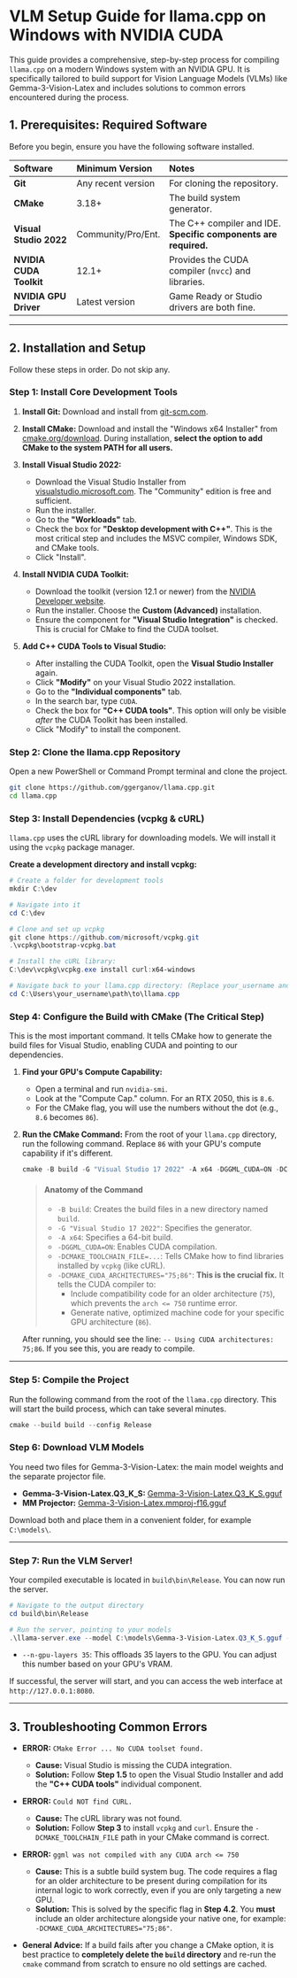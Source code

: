 # VLM Setup Guide for llama.cpp on Windows with NVIDIA CUDA

This guide provides a comprehensive, step-by-step process for compiling `llama.cpp` on a modern Windows system with an NVIDIA GPU. It is specifically tailored to build support for Vision Language Models (VLMs) like Gemma-3-Vision-Latex and includes solutions to common errors encountered during the process.

## 1. Prerequisites: Required Software

Before you begin, ensure you have the following software installed.

| Software              | Minimum Version      | Notes                                                    |
| :-------------------- | :------------------- | :------------------------------------------------------- |
| **Git**               | Any recent version   | For cloning the repository.                              |
| **CMake**             | 3.18+                | The build system generator.                              |
| **Visual Studio 2022**| Community/Pro/Ent.   | The C++ compiler and IDE. **Specific components are required.** |
| **NVIDIA CUDA Toolkit**| 12.1+               | Provides the CUDA compiler (`nvcc`) and libraries.       |
| **NVIDIA GPU Driver** | Latest version       | Game Ready or Studio drivers are both fine.              |

---

## 2. Installation and Setup

Follow these steps in order. Do not skip any.

### Step 1: Install Core Development Tools

1.  **Install Git:** Download and install from [git-scm.com](https://git-scm.com/download/win).
2.  **Install CMake:** Download and install the "Windows x64 Installer" from [cmake.org/download](https://cmake.org/download/). During installation, **select the option to add CMake to the system PATH for all users.**
3.  **Install Visual Studio 2022:**
    *   Download the Visual Studio Installer from [visualstudio.microsoft.com](https://visualstudio.microsoft.com/downloads/). The "Community" edition is free and sufficient.
    *   Run the installer.
    *   Go to the **"Workloads"** tab.
    *   Check the box for **"Desktop development with C++"**. This is the most critical step and includes the MSVC compiler, Windows SDK, and CMake tools.
    *   Click "Install".

4.  **Install NVIDIA CUDA Toolkit:**
    *   Download the toolkit (version 12.1 or newer) from the [NVIDIA Developer website](https://developer.nvidia.com/cuda-toolkit-archive).
    *   Run the installer. Choose the **Custom (Advanced)** installation.
    *   Ensure the component for **"Visual Studio Integration"** is checked. This is crucial for CMake to find the CUDA toolset.

5.  **Add C++ CUDA Tools to Visual Studio:**
    *   After installing the CUDA Toolkit, open the **Visual Studio Installer** again.
    *   Click **"Modify"** on your Visual Studio 2022 installation.
    *   Go to the **"Individual components"** tab.
    *   In the search bar, type `CUDA`.
    *   Check the box for **"C++ CUDA tools"**. This option will only be visible *after* the CUDA Toolkit has been installed.
    *   Click "Modify" to install the component.

### Step 2: Clone the llama.cpp Repository

Open a new PowerShell or Command Prompt terminal and clone the project.

```bash
git clone https://github.com/ggerganov/llama.cpp.git
cd llama.cpp
```

### Step 3: Install Dependencies (vcpkg & cURL)

`llama.cpp` uses the cURL library for downloading models. We will install it using the `vcpkg` package manager.

**Create a development directory and install vcpkg:**

```powershell
# Create a folder for development tools
mkdir C:\dev

# Navigate into it
cd C:\dev

# Clone and set up vcpkg
git clone https://github.com/microsoft/vcpkg.git
.\vcpkg\bootstrap-vcpkg.bat

# Install the cURL library:
C:\dev\vcpkg\vcpkg.exe install curl:x64-windows

# Navigate back to your llama.cpp directory: (Replace your_username and path\to as needed)
cd C:\Users\your_username\path\to\llama.cpp
```

### Step 4: Configure the Build with CMake (The Critical Step)

This is the most important command. It tells CMake how to generate the build files for Visual Studio, enabling CUDA and pointing to our dependencies.

1.  **Find your GPU's Compute Capability:**
    *   Open a terminal and run `nvidia-smi`.
    *   Look at the "Compute Cap." column. For an RTX 2050, this is `8.6`.
    *   For the CMake flag, you will use the numbers without the dot (e.g., `8.6` becomes `86`).

2.  **Run the CMake Command:**
    From the root of your `llama.cpp` directory, run the following command. Replace `86` with your GPU's compute capability if it's different.

    ```powershell
    cmake -B build -G "Visual Studio 17 2022" -A x64 -DGGML_CUDA=ON -DCMAKE_TOOLCHAIN_FILE=C:/dev/vcpkg/scripts/buildsystems/vcpkg.cmake -DCMAKE_CUDA_ARCHITECTURES="75;86"
    ```

    > #### Anatomy of the Command
    > *   `-B build`: Creates the build files in a new directory named `build`.
    > *   `-G "Visual Studio 17 2022"`: Specifies the generator.
    > *   `-A x64`: Specifies a 64-bit build.
    > *   `-DGGML_CUDA=ON`: Enables CUDA compilation.
    > *   `-DCMAKE_TOOLCHAIN_FILE=...`: Tells CMake how to find libraries installed by `vcpkg` (like cURL).
    > *   `-DCMAKE_CUDA_ARCHITECTURES="75;86"`: **This is the crucial fix.** It tells the CUDA compiler to:
    >     *   Include compatibility code for an older architecture (`75`), which prevents the `arch <= 750` runtime error.
    >     *   Generate native, optimized machine code for your specific GPU architecture (`86`).

    After running, you should see the line: `-- Using CUDA architectures: 75;86`. If you see this, you are ready to compile.

---

### Step 5: Compile the Project

Run the following command from the root of the `llama.cpp` directory. This will start the build process, which can take several minutes.

```powershell
cmake --build build --config Release
```

### Step 6: Download VLM Models

You need two files for Gemma-3-Vision-Latex: the main model weights and the separate projector file.

*   **Gemma-3-Vision-Latex.Q3_K_S:** [Gemma-3-Vision-Latex.Q3_K_S.gguf](https://huggingface.co/mradermacher/Gemma-3-Vision-Latex-GGUF/resolve/main/Gemma-3-Vision-Latex.Q3_K_S.gguf)
*   **MM Projector:** [Gemma-3-Vision-Latex.mmproj-f16.gguf](https://huggingface.co/mradermacher/Gemma-3-Vision-Latex-GGUF/resolve/main/Gemma-3-Vision-Latex.mmproj-f16.gguf)

Download both and place them in a convenient folder, for example `C:\models\`.

---

### Step 7: Run the VLM Server!

Your compiled executable is located in `build\bin\Release`. You can now run the server.

```powershell
# Navigate to the output directory
cd build\bin\Release

# Run the server, pointing to your models
.\llama-server.exe --model C:\models\Gemma-3-Vision-Latex.Q3_K_S.gguf --mmproj C:\models\Gemma-3-Vision-Latex.mmproj-f16.gguf --n-gpu-layers 35
```

*   `--n-gpu-layers 35`: This offloads 35 layers to the GPU. You can adjust this number based on your GPU's VRAM.

If successful, the server will start, and you can access the web interface at `http://127.0.0.1:8080`.

---

## 3. Troubleshooting Common Errors

*   **ERROR:** `CMake Error ... No CUDA toolset found.`
    *   **Cause:** Visual Studio is missing the CUDA integration.
    *   **Solution:** Follow **Step 1.5** to open the Visual Studio Installer and add the **"C++ CUDA tools"** individual component.

*   **ERROR:** `Could NOT find CURL.`
    *   **Cause:** The cURL library was not found.
    *   **Solution:** Follow **Step 3** to install `vcpkg` and `curl`. Ensure the `-DCMAKE_TOOLCHAIN_FILE` path in your CMake command is correct.

*   **ERROR:** `ggml was not compiled with any CUDA arch <= 750`
    *   **Cause:** This is a subtle build system bug. The code requires a flag for an older architecture to be present during compilation for its internal logic to work correctly, even if you are only targeting a new GPU.
    *   **Solution:** This is solved by the specific flag in **Step 4.2**. You **must** include an older architecture alongside your native one, for example: `-DCMAKE_CUDA_ARCHITECTURES="75;86"`.

*   **General Advice:** If a build fails after you change a CMake option, it is best practice to **completely delete the `build` directory** and re-run the `cmake` command from scratch to ensure no old settings are cached.